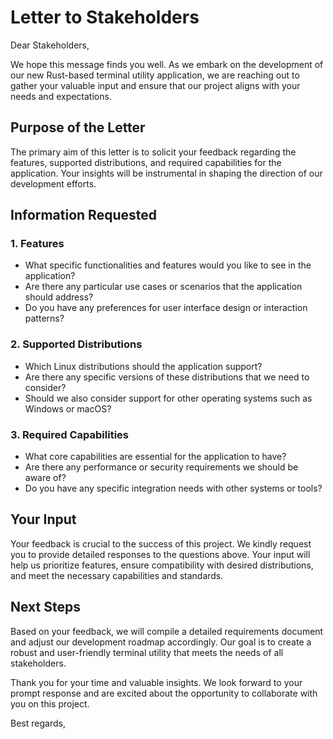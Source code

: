 # Letter to Stakeholders

Dear Stakeholders,

We hope this message finds you well. As we embark on the development of our new Rust-based terminal utility application, we are reaching out to gather your valuable input and ensure that our project aligns with your needs and expectations.

## Purpose of the Letter

The primary aim of this letter is to solicit your feedback regarding the features, supported distributions, and required capabilities for the application. Your insights will be instrumental in shaping the direction of our development efforts.

## Information Requested

### 1. Features

- What specific functionalities and features would you like to see in the application?
- Are there any particular use cases or scenarios that the application should address?
- Do you have any preferences for user interface design or interaction patterns?

### 2. Supported Distributions

- Which Linux distributions should the application support?
- Are there any specific versions of these distributions that we need to consider?
- Should we also consider support for other operating systems such as Windows or macOS?

### 3. Required Capabilities

- What core capabilities are essential for the application to have?
- Are there any performance or security requirements we should be aware of?
- Do you have any specific integration needs with other systems or tools?

## Your Input

Your feedback is crucial to the success of this project. We kindly request you to provide detailed responses to the questions above. Your input will help us prioritize features, ensure compatibility with desired distributions, and meet the necessary capabilities and standards.

## Next Steps

Based on your feedback, we will compile a detailed requirements document and adjust our development roadmap accordingly. Our goal is to create a robust and user-friendly terminal utility that meets the needs of all stakeholders.

Thank you for your time and valuable insights. We look forward to your prompt response and are excited about the opportunity to collaborate with you on this project.

Best regards,
